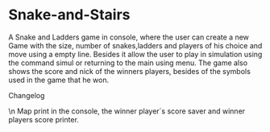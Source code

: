 # Snake-and-Stairs
A Snake and Ladders game in console, where the user can create a new Game with the size, number of snakes,ladders and players of his choice and move using a empty line. Besides it allow the user to play in simulation using the command simul or returning to the main using menu. The game also shows the score and nick of the winners players, besides of the symbols used in the game that he won.


Changelog

\n Map print in the console, the winner player`s score saver and winner players score printer.
